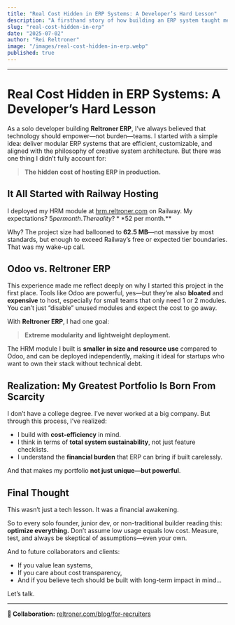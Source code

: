 ```yaml
---
title: "Real Cost Hidden in ERP Systems: A Developer’s Hard Lesson"
description: "A firsthand story of how building an ERP system taught me the painful reality of hidden infrastructure costs—especially for solo developers. This post uncovers unexpected billing from cloud hosting, the contrast with free deployments, and how this experience became my competitive edge."
slug: "real-cost-hidden-in-erp"
date: "2025-07-02"
author: "Rei Reltroner"
image: "/images/real-cost-hidden-in-erp.webp"
published: true
---
```


---

# Real Cost Hidden in ERP Systems: A Developer’s Hard Lesson

As a solo developer building **Reltroner ERP**, I’ve always believed that technology should empower—not burden—teams. I started with a simple idea: deliver modular ERP systems that are efficient, customizable, and aligned with the philosophy of creative system architecture. But there was one thing I didn’t fully account for:

> **The hidden cost of hosting ERP in production.**

## It All Started with Railway Hosting

I deployed my HRM module at [hrm.reltroner.com](https://hrm.reltroner.com) on Railway. My expectations? $5 per month. The reality? **$52 per month.**

Why? The project size had ballooned to **62.5 MB**—not massive by most standards, but enough to exceed Railway’s free or expected tier boundaries. That was my wake-up call.

## Odoo vs. Reltroner ERP

This experience made me reflect deeply on why I started this project in the first place. Tools like Odoo are powerful, yes—but they’re also **bloated** and **expensive** to host, especially for small teams that only need 1 or 2 modules. You can’t just “disable” unused modules and expect the cost to go away.

With **Reltroner ERP**, I had one goal:

> **Extreme modularity and lightweight deployment.**

The HRM module I built is **smaller in size and resource use** compared to Odoo, and can be deployed independently, making it ideal for startups who want to own their stack without technical debt.

## Realization: My Greatest Portfolio Is Born From Scarcity

I don’t have a college degree. I’ve never worked at a big company. But through this process, I’ve realized:

- I build with **cost-efficiency** in mind.
- I think in terms of **total system sustainability**, not just feature checklists.
- I understand the **financial burden** that ERP can bring if built carelessly.

And that makes my portfolio **not just unique—but powerful**.

## Final Thought

This wasn’t just a tech lesson. It was a financial awakening.

So to every solo founder, junior dev, or non-traditional builder reading this: **optimize everything.** Don’t assume low usage equals low cost. Measure, test, and always be skeptical of assumptions—even your own.

And to future collaborators and clients:
- If you value lean systems,
- If you care about cost transparency,
- And if you believe tech should be built with long-term impact in mind...

Let’s talk.

---

**🔗 Collaboration:** [reltroner.com/blog/for-recruiters](https://www.reltroner.com/blog/for-recruiters)

